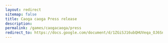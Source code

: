 ```yaml
---
layout: redirect
sitemap: false
title: Caoga caoga Press release
description:
permalink: /games/caogacaoga/press
redirect_to: https://docs.google.com/document/d/1ZGiSJ16ubQHUVeqa_OJ6SnR6OxMgpjAufbXifE2Eotw/edit?usp=sharing
---
```

